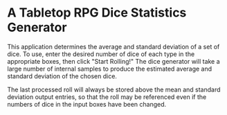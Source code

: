 # A Tabletop RPG Dice Statistics Generator

This application determines the average and standard deviation of a set of dice.  To use, enter the desired number of dice of each type in the appropriate boxes, then click "Start Rolling!"  The dice generator will take a large number of internal samples to produce the estimated average and standard deviation of the chosen dice.

The last processed roll will always be stored above the mean and standard deviation output entries, so that the roll may be referenced even if the numbers of dice in the input boxes have been changed.

